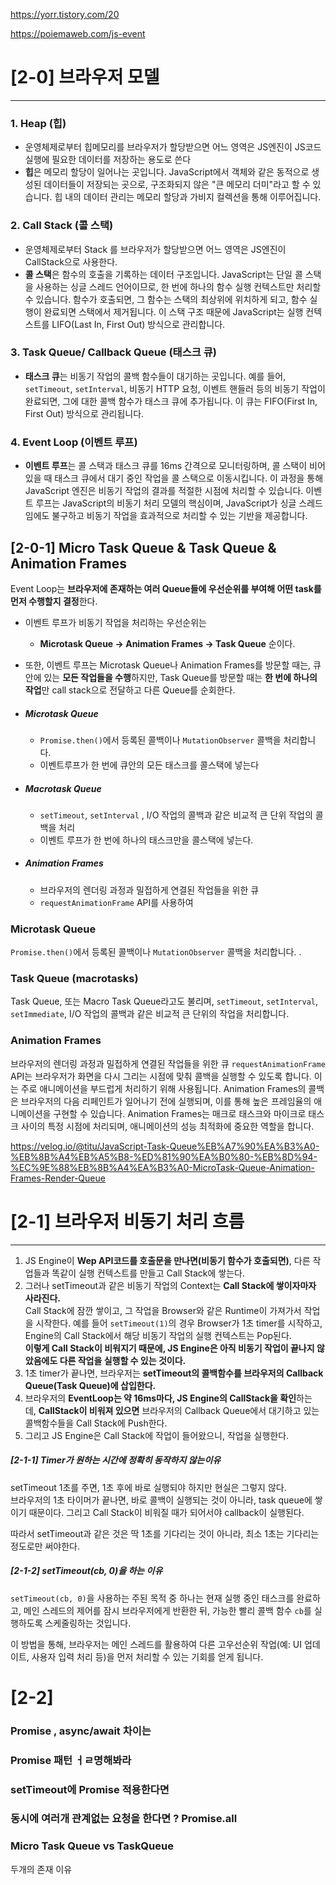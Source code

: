 https://yorr.tistory.com/20

https://poiemaweb.com/js-event

 
# [2-0] 브라우저 모델
---
### 1. Heap (힙)

- 운영체제로부터 힙메모리를 브라우저가 할당받으면 어느 영역은 JS엔진이 JS코드 실행에 필요한 데이터를 저장하는 용도로 쓴다 
- **힙**은 메모리 할당이 일어나는 곳입니다. JavaScript에서 객체와 같은 동적으로 생성된 데이터들이 저장되는 곳으로, 구조화되지 않은 "큰 메모리 더미"라고 할 수 있습니다. 힙 내의 데이터 관리는 메모리 할당과 가비지 컬렉션을 통해 이루어집니다.

### 2. Call Stack (콜 스택)

 - 운영체제로부터 Stack 를 브라우저가 할당받으면 어느 영역은 JS엔진이 CallStack으로 사용한다.
- **콜 스택**은 함수의 호출을 기록하는 데이터 구조입니다. JavaScript는 단일 콜 스택을 사용하는 싱글 스레드 언어이므로, 한 번에 하나의 함수 실행 컨텍스트만 처리할 수 있습니다. 함수가 호출되면, 그 함수는 스택의 최상위에 위치하게 되고, 함수 실행이 완료되면 스택에서 제거됩니다. 이 스택 구조 때문에 JavaScript는 실행 컨텍스트를 LIFO(Last In, First Out) 방식으로 관리합니다.

### 3. Task Queue/ Callback Queue (태스크 큐)

- **태스크 큐**는 비동기 작업의 콜백 함수들이 대기하는 곳입니다. 
  예를 들어, `setTimeout`, `setInterval`, 비동기 HTTP 요청, 이벤트 핸들러 등의 비동기 작업이 완료되면, 그에 대한 콜백 함수가 태스크 큐에 추가됩니다. 이 큐는 FIFO(First In, First Out) 방식으로 관리됩니다.

### 4. Event Loop (이벤트 루프)

- **이벤트 루프**는 콜 스택과 태스크 큐를 16ms 간격으로 모니터링하며, 콜 스택이 비어 있을 때 태스크 큐에서 대기 중인 작업을 콜 스택으로 이동시킵니다. 
  이 과정을 통해 JavaScript 엔진은 비동기 작업의 결과를 적절한 시점에 처리할 수 있습니다. 이벤트 루프는 JavaScript의 비동기 처리 모델의 핵심이며, JavaScript가 싱글 스레드임에도 불구하고 비동기 작업을 효과적으로 처리할 수 있는 기반을 제공합니다.





## [2-0-1] Micro Task Queue & Task Queue &  Animation Frames

 Event Loop는 **브라우저에 존재하는 여러 Queue들에 우선순위를 부여해 어떤 task를 먼저 수행할지 결정**한다.

- 이벤트 루프가 비동기 작업을 처리하는 우선순위는
	- **Microtask Queue -> Animation Frames -> Task Queue** 순이다.
- 또한, 이벤트 루프는 Microtask Queue나 Animation Frames를 방문할 때는, 큐 안에 있는 **모든 작업들을 수행**하지만, Task Queue를 방문할 때는 **한 번에 하나의 작업**만 call stack으로 전달하고 다른 Queue를 순회한다.
 
- ##### Microtask Queue
	- `Promise.then()`에서 등록된 콜백이나 `MutationObserver` 콜백을 처리합니다.
	- 이벤트루프가 한 번에 큐안의 모든 태스크를 콜스택에 넣는다
- ##### Macrotask Queue
	- `setTimeout`, `setInterval` , I/O 작업의 콜백과 같은 비교적 큰 단위 작업의 콜백을 처리
	- 이벤트 루프가 한 번에 하나의 태스크만을 콜스택에 넣는다.

- ##### Animation Frames
	- 브라우저의 렌더링 과정과 밀접하게 연결된 작업들을 위한 큐
	- `requestAnimationFrame` API를 사용하여 


### Microtask Queue
`Promise.then()`에서 등록된 콜백이나 `MutationObserver` 콜백을 처리합니다.  .

### Task Queue (macrotasks)
Task Queue, 또는 Macro Task Queue라고도 불리며, `setTimeout`, `setInterval`, `setImmediate`, I/O 작업의 콜백과 같은 비교적 큰 단위의 작업을 처리합니다. 

### Animation Frames
브라우저의 렌더링 과정과 밀접하게 연결된 작업들을 위한 큐
`requestAnimationFrame` API는 브라우저가 화면을 다시 그리는 시점에 맞춰 콜백을 실행할 수 있도록 합니다. 이는 주로 애니메이션을 부드럽게 처리하기 위해 사용됩니다. Animation Frames의 콜백은 브라우저의 다음 리페인트가 일어나기 전에 실행되며, 이를 통해 높은 프레임율의 애니메이션을 구현할 수 있습니다. Animation Frames는 매크로 태스크와 마이크로 태스크 사이의 특정 시점에 처리되며, 애니메이션의 성능 최적화에 중요한 역할을 합니다.
 


https://velog.io/@titu/JavaScript-Task-Queue%EB%A7%90%EA%B3%A0-%EB%8B%A4%EB%A5%B8-%ED%81%90%EA%B0%80-%EB%8D%94-%EC%9E%88%EB%8B%A4%EA%B3%A0-MicroTask-Queue-Animation-Frames-Render-Queue





# [2-1] 브라우저 비동기 처리 흐름
---
1. JS Engine이 **Wep API코드를 호출문을 만나면(비동기 함수가 호출되면)**, 다른 작업들과 똑같이 실행 컨텍스트를 만들고 Call Stack에 쌓는다.
2. 그러나 setTimeout과 같은 비동기 작업의 Context는 **Call Stack에 쌓이자마자 사라진다.**  
    Call Stack에 잠깐 쌓이고, 그 작업을 Browser와 같은 Runtime이 가져가서 작업을 시작한다. 예를 들어 `setTimeout(1)`의 경우 Browser가 1초 timer를 시작하고, Engine의 Call Stack에서 해당 비동기 작업의 실행 컨텍스트는 Pop된다.  
    **이렇게 Call Stack이 비워지기 때문에, JS Engine은 아직 비동기 작업이 끝나지 않았음에도 다른 작업을 실행할 수 있는 것이다.**
3. 1초 timer가 끝나면, 브라우저는 **setTimeout의 콜백함수를 브라우저의 Callback Queue(Task Queue)에 삽입한다.**
4. 브라우저의 **EventLoop는 약 16ms마다, JS Engine의 CallStack을 확인**하는데, **CallStack이 비워져 있으면** 브라우저의 Callback Queue에서 대기하고 있는 콜백함수들을 Call Stack에 Push한다.
5. 그리고 JS Engine은 Call Stack에 작업이 들어왔으니, 작업을 실행한다.


##### [2-1-1] Timer가 원하는 시간에 정확히 동작하지 않는이유 
setTimeout 1초를 주면, 1초 후에 바로 실행되야 하지만 현실은 그렇지 않다.  
브라우저의 1초 타이머가 끝나면, 바로 콜백이 실행되는 것이 아니라, task queue에 쌓이기 때문이다. 그리고 Call Stack이 비워질 때가 되어서야 callback이 실행된다.

따라서 setTimeout과 같은 것은 딱 1초를 기다리는 것이 아니라, 최소 1초는 기다리는 정도로만 써야한다.


##### [2-1-2] setTimeout(cb, 0)을 하는 이유  
`setTimeout(cb, 0)`을 사용하는 주된 목적 중 하나는 현재 실행 중인 태스크를 완료하고, 메인 스레드의 제어를 잠시 브라우저에게 반환한 뒤, 가능한 빨리 콜백 함수 `cb`를 실행하도록 스케줄링하는 것입니다. 

이 방법을 통해, 브라우저는 메인 스레드를 활용하여 다른 고우선순위 작업(예: UI 업데이트, 사용자 입력 처리 등)을 먼저 처리할 수 있는 기회를 얻게 됩니다.




# [2-2] 

### Promise , async/await 차이는

### Promise 패턴 ㅓㄹ명해봐라

### setTimeout에 Promise 적용한다면 

### 동시에 여러개 관계없는 요청을 한다면 ? Promise.all

### Micro Task Queue vs TaskQueue

두개의 존재 이유 

